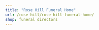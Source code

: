 ```yaml
---
title: "Rose Hill Funeral Home"
url: /rose-hill/rose-hill-funeral-home/
shop: funeral directors
---
```

